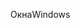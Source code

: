 <span data-ttu-id="a760c-101">Окна</span><span class="sxs-lookup"><span data-stu-id="a760c-101">Windows</span></span>
